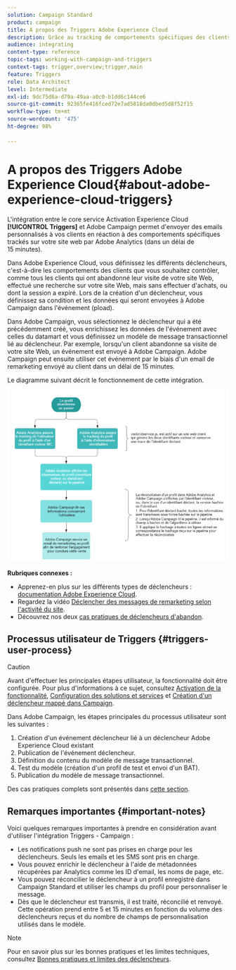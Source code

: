 ```yaml
---
solution: Campaign Standard
product: campaign
title: A propos des Triggers Adobe Experience Cloud
description: Grâce au tracking de comportements spécifiques des clients avec Adobe Analytics, vous pouvez maintenant leur envoyer des emails personnalisés dans Adobe Campaign.
audience: integrating
content-type: reference
topic-tags: working-with-campaign-and-triggers
context-tags: trigger,overview;trigger,main
feature: Triggers
role: Data Architect
level: Intermediate
exl-id: 9dc75d6a-d79a-49aa-a0c0-b1dd6c144ce6
source-git-commit: 92365fe416fced72e7ad5818da0dbed5d8f52f15
workflow-type: tm+mt
source-wordcount: '475'
ht-degree: 98%

---
```


# A propos des Triggers Adobe Experience Cloud{#about-adobe-experience-cloud-triggers}

L&#39;intégration entre le core service Activation Experience Cloud **[!UICONTROL Triggers]** et Adobe Campaign permet d&#39;envoyer des emails personnalisés à vos clients en réaction à des comportements spécifiques trackés sur votre site web par Adobe Analytics (dans un délai de 15 minutes).

Dans Adobe Experience Cloud, vous définissez les différents déclencheurs, c&#39;est-à-dire les comportements des clients que vous souhaitez contrôler, comme tous les clients qui ont abandonné leur visite de votre site Web, effectué une recherche sur votre site Web, mais sans effectuer d&#39;achats, ou dont la session a expiré. Lors de la création d&#39;un déclencheur, vous définissez sa condition et les données qui seront envoyées à Adobe Campaign dans l&#39;événement (pload). 

Dans Adobe Campaign, vous sélectionnez le déclencheur qui a été précédemment créé, vous enrichissez les données de l&#39;événement avec celles du datamart et vous définissez un modèle de message transactionnel lié au déclencheur. Par exemple, lorsqu&#39;un client abandonne sa visite de votre site Web, un événement est envoyé à Adobe Campaign. Adobe Campaign peut ensuite utiliser cet événement par le biais d&#39;un email de remarketing envoyé au client dans un délai de 15 minutes.

Le diagramme suivant décrit le fonctionnement de cette intégration.

![](assets/triggers_diagram.png)

**Rubriques connexes :**

* Apprenez-en plus sur les différents types de déclencheurs : [documentation Adobe Experience Cloud](https://experienceleague.adobe.com/docs/core-services/interface/activation/triggers.html).
* Regardez la vidéo [Déclencher des messages de remarketing selon l&#39;activité du site](https://helpx.adobe.com/fr/marketing-cloud/how-to/email-marketing.html#step-two).
* Découvrez nos deux [cas pratiques de déclencheurs d&#39;abandon](../../integrating/using/abandonment-triggers-use-cases.md).

## Processus utilisateur de Triggers      {#triggers-user-process}

>[!CAUTION]
>
>Avant d&#39;effectuer les principales étapes utilisateur, la fonctionnalité doit être configurée. Pour plus d&#39;informations à ce sujet, consultez [Activation de la fonctionnalité](../../integrating/using/configuring-triggers-in-experience-cloud.md#activating-the-functionality), [Configuration des solutions et services](../../integrating/using/configuring-triggers-in-experience-cloud.md#configuring-solutions-and-services) et [Création d&#39;un déclencheur mappé dans Campaign](../../integrating/using/using-triggers-in-campaign.md#creating-a-mapped-trigger-in-campaign).

Dans Adobe Campaign, les étapes principales du processus utilisateur sont les suivantes :

1. Création d&#39;un événement déclencheur lié à un déclencheur Adobe Experience Cloud existant
1. Publication de l&#39;événement déclencheur.
1. Définition du contenu du modèle de message transactionnel.
1. Test du modèle (création d&#39;un profil de test et envoi d&#39;un BAT).
1. Publication du modèle de message transactionnel.

Des cas pratiques complets sont présentés dans [cette section](../../integrating/using/abandonment-triggers-use-cases.md).

## Remarques importantes {#important-notes}

Voici quelques remarques importantes à prendre en considération avant d&#39;utiliser l&#39;intégration Triggers - Campaign :

* Les notifications push ne sont pas prises en charge pour les déclencheurs. Seuls les emails et les SMS sont pris en charge.
* Vous pouvez enrichir le déclencheur à l&#39;aide de métadonnées récupérées par Analytics comme les ID d&#39;email, les noms de page, etc.
* Vous pouvez réconcilier le déclencheur à un profil enregistré dans Campaign Standard et utiliser les champs du profil pour personnaliser le message.
* Dès que le déclencheur est transmis, il est traité, réconcilié et renvoyé. Cette opération prend entre 5 et 15 minutes en fonction du volume des déclencheurs reçus et du nombre de champs de personnalisation utilisés dans le modèle.

>[!NOTE]
>
>Pour en savoir plus sur les bonnes pratiques et les limites techniques, consultez [Bonnes pratiques et limites des déclencheurs](../../integrating/using/configuring-triggers-in-experience-cloud.md#triggers-best-practices-and-limitations).
